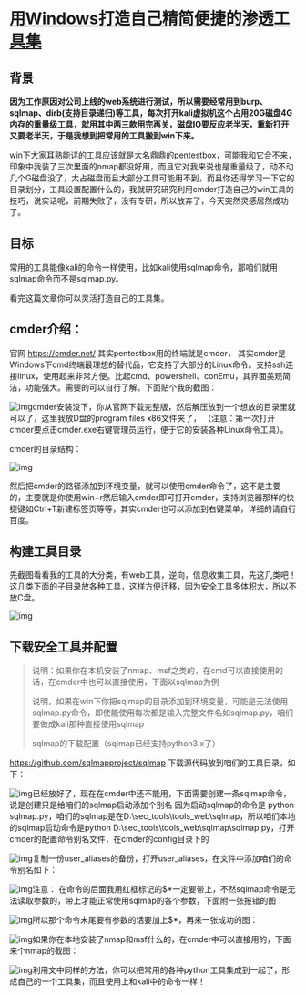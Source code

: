 # [用Windows打造自己精简便捷的渗透工具集](https://www.freebuf.com/sectool/213459.html)

## 背景

**因为工作原因对公司上线的web系统进行测试，所以需要经常用到burp、sqlmap、dirb(支持目录递归)等工具，每次打开kali虚拟机这个占用20G磁盘4G内存的重量级工具，就用其中两三款用完再关，磁盘IO要反应老半天，重新打开又要老半天，于是我想到把常用的工具搬到win下来。**

win下大家耳熟能详的工具应该就是大名鼎鼎的pentestbox，可能我和它合不来，印象中我装了三次里面的nmap都没好用，而且它对我来说也是重量级了，动不动几个G磁盘没了，太占磁盘而且大部分工具可能用不到，而且你还得学习一下它的目录划分，工具设置配置什么的，我就研究研究利用cmder打造自己的win工具的技巧，说实话呢，前期失败了，没有专研，所以放弃了，今天突然灵感居然成功了。

## **目标**

常用的工具能像kali的命令一样使用，比如kali使用sqlmap命令，那咱们就用sqlmap命令而不是sqlmap.py。

看完这篇文章你可以灵活打造自己的工具集。

## cmder介绍：

官网 https://cmder.net/ 其实pentestbox用的终端就是cmder， 其实cmder是Windows下cmd终端最理想的替代品，它支持了大部分的Linux命令。支持ssh连接linux，使用起来非常方便。比起cmd、powershell、conEmu，其界面美观简洁，功能强大。需要的可以自行了解。下面贴个我的截图：

![img](../../../#ImageAssets/1567578267_5d6f589b72455.png!small)cmder安装没下，你从官网下载完整版，然后解压放到一个想放的目录里就可以了，这里我放D盘的program files x86文件夹了，   （注意：第一次打开cmder要点击cmder.exe右键管理员运行，便于它的安装各种Linux命令工具）。

cmder的目录结构：

![img](../../../#ImageAssets/1567578420_5d6f593495f65.png!small)

然后把cmder的路径添加到环境变量，就可以使用cmder命令了，这不是主要的，主要就是你使用win+r然后输入cmder即可打开cmder，支持浏览器那样的快捷键如Ctrl+T新建标签页等等，其实cmder也可以添加到右键菜单，详细的请自行百度。

## 构建工具目录

先截图看看我的工具的大分类，有web工具，逆向，信息收集工具，先这几类吧！这几类下面的子目录放各种工具，这样方便迁移，因为安全工具多体积大，所以不放C盘。

![img](../../../#ImageAssets/1567578924_5d6f5b2cedd19.png!small)

## 下载安全工具并配置

> 说明：如果你在本机安装了nmap、msf之类的，在cmd可以直接使用的话，在cmder中也可以直接使用，下面以sqlmap为例
>
> 说明，如果在win下你把sqlmap的目录添加到环境变量，可能是无法使用sqlmap.py命令，即使能使用每次都是输入完整文件名如sqlmap.py，咱们要做成kali那种直接使用sqlmap
>
> sqlmap的下载配置（sqlmap已经支持python3.x了）

https://github.com/sqlmapproject/sqlmap 下载源代码放到咱们的工具目录，如下：

![img](../../../#ImageAssets/1567579431_5d6f5d278c802.png!small)已经放好了，现在在cmder中还不能用，下面需要创建一条sqlmap命令，说是创建只是给咱们的sqlmap启动添加个别名 因为启动sqlmap的命令是 python sqlmap.py，咱们的sqlmap是在D:\sec_tools\tools_web\sqlmap，所以咱们本地的sqlmap启动命令是python D:\sec_tools\tools_web\sqlmap\sqlmap.py，打开cmder的配置命令别名文件，在cmder的config目录下的

![img](../../../#ImageAssets/1567579679_5d6f5e1f82348.png!small)复制一份user_aliases的备份，打开user_aliases，在文件中添加咱们的命令别名如下：

![img](../../../#ImageAssets/1567579847_5d6f5ec775351.png!small)注意： 在命令的后面我用红框标记的$*一定要带上，不然sqlmap命令是无法读取参数的，带上才能正常使用sqlmap的各个参数，下面附一张报错的图：

![img](https://image.3001.net/images/20190904/1567580043_5d6f5f8be1580.png!small)所以那个命令末尾要有参数的话要加上$*，再来一张成功的图：

![img](https://image.3001.net/images/20190904/1567580235_5d6f604ba3ef6.png!small)如果你在本地安装了nmap和msf什么的，在cmder中可以直接用的，下面来个nmap的截图：

![img](https://image.3001.net/images/20190904/1567578267_5d6f589b72455.png!small)利用文中同样的方法，你可以把常用的各种python工具集成到一起了，形成自己的一个工具集，而且使用上和kali中的命令一样！
